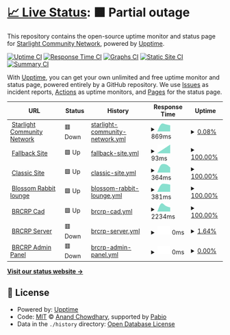 # [📈 Live Status](https://https://status.starlightgaming.network/): <!--live status--> **🟧 Partial outage**

This repository contains the open-source uptime monitor and status page for [Starlight Community Network](https://starlightgaming.network), powered by [Upptime](https://github.com/upptime/upptime).

[![Uptime CI](https://github.com/Starlight-Community-Network/Status.starlightgaming.network/workflows/Uptime%20CI/badge.svg)](https://github.com/Starlight-Community-Network/Status.starlightgaming.network/actions?query=workflow%3A%22Uptime+CI%22)
[![Response Time CI](https://github.com/Starlight-Community-Network/Status.starlightgaming.network/workflows/Response%20Time%20CI/badge.svg)](https://github.com/Starlight-Community-Network/Status.starlightgaming.network/actions?query=workflow%3A%22Response+Time+CI%22)
[![Graphs CI](https://github.com/Starlight-Community-Network/Status.starlightgaming.network/workflows/Graphs%20CI/badge.svg)](https://github.com/Starlight-Community-Network/Status.starlightgaming.network/actions?query=workflow%3A%22Graphs+CI%22)
[![Static Site CI](https://github.com/Starlight-Community-Network/Status.starlightgaming.network/workflows/Static%20Site%20CI/badge.svg)](https://github.com/Starlight-Community-Network/Status.starlightgaming.network/actions?query=workflow%3A%22Static+Site+CI%22)
[![Summary CI](https://github.com/Starlight-Community-Network/Status.starlightgaming.network/workflows/Summary%20CI/badge.svg)](https://github.com/Starlight-Community-Network/Status.starlightgaming.network/actions?query=workflow%3A%22Summary+CI%22)

With [Upptime](https://upptime.js.org), you can get your own unlimited and free uptime monitor and status page, powered entirely by a GitHub repository. We use [Issues](https://github.com/Starlight-Community-Network/Status.starlightgaming.network/issues) as incident reports, [Actions](https://github.com/Starlight-Community-Network/Status.starlightgaming.network/actions) as uptime monitors, and [Pages](https://https://status.starlightgaming.network/) for the status page.

<!--start: status pages-->
<!-- This summary is generated by Upptime (https://github.com/upptime/upptime) -->
<!-- Do not edit this manually, your changes will be overwritten -->
<!-- prettier-ignore -->
| URL | Status | History | Response Time | Uptime |
| --- | ------ | ------- | ------------- | ------ |
| <img alt="" src="https://icons.duckduckgo.com/ip3/www.starlightgaming.network.ico" height="13"> [Starlight Community Network](https://www.starlightgaming.network) | 🟥 Down | [starlight-community-network.yml](https://github.com/Starlight-Community-Network/Status.starlightgaming.network/commits/HEAD/history/starlight-community-network.yml) | <details><summary><img alt="Response time graph" src="./graphs/starlight-community-network/response-time-week.png" height="20"> 869ms</summary><br><a href="https://status.starlightgaming.network/history/starlight-community-network"><img alt="Response time 869" src="https://img.shields.io/endpoint?url=https%3A%2F%2Fraw.githubusercontent.com%2FStarlight-Community-Network%2FStatus.starlightgaming.network%2FHEAD%2Fapi%2Fstarlight-community-network%2Fresponse-time.json"></a><br><a href="https://status.starlightgaming.network/history/starlight-community-network"><img alt="24-hour response time 869" src="https://img.shields.io/endpoint?url=https%3A%2F%2Fraw.githubusercontent.com%2FStarlight-Community-Network%2FStatus.starlightgaming.network%2FHEAD%2Fapi%2Fstarlight-community-network%2Fresponse-time-day.json"></a><br><a href="https://status.starlightgaming.network/history/starlight-community-network"><img alt="7-day response time 869" src="https://img.shields.io/endpoint?url=https%3A%2F%2Fraw.githubusercontent.com%2FStarlight-Community-Network%2FStatus.starlightgaming.network%2FHEAD%2Fapi%2Fstarlight-community-network%2Fresponse-time-week.json"></a><br><a href="https://status.starlightgaming.network/history/starlight-community-network"><img alt="30-day response time 869" src="https://img.shields.io/endpoint?url=https%3A%2F%2Fraw.githubusercontent.com%2FStarlight-Community-Network%2FStatus.starlightgaming.network%2FHEAD%2Fapi%2Fstarlight-community-network%2Fresponse-time-month.json"></a><br><a href="https://status.starlightgaming.network/history/starlight-community-network"><img alt="1-year response time 869" src="https://img.shields.io/endpoint?url=https%3A%2F%2Fraw.githubusercontent.com%2FStarlight-Community-Network%2FStatus.starlightgaming.network%2FHEAD%2Fapi%2Fstarlight-community-network%2Fresponse-time-year.json"></a></details> | <details><summary><a href="https://status.starlightgaming.network/history/starlight-community-network">0.08%</a></summary><a href="https://status.starlightgaming.network/history/starlight-community-network"><img alt="All-time uptime 0.08%" src="https://img.shields.io/endpoint?url=https%3A%2F%2Fraw.githubusercontent.com%2FStarlight-Community-Network%2FStatus.starlightgaming.network%2FHEAD%2Fapi%2Fstarlight-community-network%2Fuptime.json"></a><br><a href="https://status.starlightgaming.network/history/starlight-community-network"><img alt="24-hour uptime 0.08%" src="https://img.shields.io/endpoint?url=https%3A%2F%2Fraw.githubusercontent.com%2FStarlight-Community-Network%2FStatus.starlightgaming.network%2FHEAD%2Fapi%2Fstarlight-community-network%2Fuptime-day.json"></a><br><a href="https://status.starlightgaming.network/history/starlight-community-network"><img alt="7-day uptime 0.08%" src="https://img.shields.io/endpoint?url=https%3A%2F%2Fraw.githubusercontent.com%2FStarlight-Community-Network%2FStatus.starlightgaming.network%2FHEAD%2Fapi%2Fstarlight-community-network%2Fuptime-week.json"></a><br><a href="https://status.starlightgaming.network/history/starlight-community-network"><img alt="30-day uptime 0.08%" src="https://img.shields.io/endpoint?url=https%3A%2F%2Fraw.githubusercontent.com%2FStarlight-Community-Network%2FStatus.starlightgaming.network%2FHEAD%2Fapi%2Fstarlight-community-network%2Fuptime-month.json"></a><br><a href="https://status.starlightgaming.network/history/starlight-community-network"><img alt="1-year uptime 0.08%" src="https://img.shields.io/endpoint?url=https%3A%2F%2Fraw.githubusercontent.com%2FStarlight-Community-Network%2FStatus.starlightgaming.network%2FHEAD%2Fapi%2Fstarlight-community-network%2Fuptime-year.json"></a></details>
| <img alt="" src="https://icons.duckduckgo.com/ip3/fallback.starlightgaming.network.ico" height="13"> [Fallback Site](https://fallback.starlightgaming.network) | 🟩 Up | [fallback-site.yml](https://github.com/Starlight-Community-Network/Status.starlightgaming.network/commits/HEAD/history/fallback-site.yml) | <details><summary><img alt="Response time graph" src="./graphs/fallback-site/response-time-week.png" height="20"> 93ms</summary><br><a href="https://status.starlightgaming.network/history/fallback-site"><img alt="Response time 93" src="https://img.shields.io/endpoint?url=https%3A%2F%2Fraw.githubusercontent.com%2FStarlight-Community-Network%2FStatus.starlightgaming.network%2FHEAD%2Fapi%2Ffallback-site%2Fresponse-time.json"></a><br><a href="https://status.starlightgaming.network/history/fallback-site"><img alt="24-hour response time 93" src="https://img.shields.io/endpoint?url=https%3A%2F%2Fraw.githubusercontent.com%2FStarlight-Community-Network%2FStatus.starlightgaming.network%2FHEAD%2Fapi%2Ffallback-site%2Fresponse-time-day.json"></a><br><a href="https://status.starlightgaming.network/history/fallback-site"><img alt="7-day response time 93" src="https://img.shields.io/endpoint?url=https%3A%2F%2Fraw.githubusercontent.com%2FStarlight-Community-Network%2FStatus.starlightgaming.network%2FHEAD%2Fapi%2Ffallback-site%2Fresponse-time-week.json"></a><br><a href="https://status.starlightgaming.network/history/fallback-site"><img alt="30-day response time 93" src="https://img.shields.io/endpoint?url=https%3A%2F%2Fraw.githubusercontent.com%2FStarlight-Community-Network%2FStatus.starlightgaming.network%2FHEAD%2Fapi%2Ffallback-site%2Fresponse-time-month.json"></a><br><a href="https://status.starlightgaming.network/history/fallback-site"><img alt="1-year response time 93" src="https://img.shields.io/endpoint?url=https%3A%2F%2Fraw.githubusercontent.com%2FStarlight-Community-Network%2FStatus.starlightgaming.network%2FHEAD%2Fapi%2Ffallback-site%2Fresponse-time-year.json"></a></details> | <details><summary><a href="https://status.starlightgaming.network/history/fallback-site">100.00%</a></summary><a href="https://status.starlightgaming.network/history/fallback-site"><img alt="All-time uptime 100.00%" src="https://img.shields.io/endpoint?url=https%3A%2F%2Fraw.githubusercontent.com%2FStarlight-Community-Network%2FStatus.starlightgaming.network%2FHEAD%2Fapi%2Ffallback-site%2Fuptime.json"></a><br><a href="https://status.starlightgaming.network/history/fallback-site"><img alt="24-hour uptime 100.00%" src="https://img.shields.io/endpoint?url=https%3A%2F%2Fraw.githubusercontent.com%2FStarlight-Community-Network%2FStatus.starlightgaming.network%2FHEAD%2Fapi%2Ffallback-site%2Fuptime-day.json"></a><br><a href="https://status.starlightgaming.network/history/fallback-site"><img alt="7-day uptime 100.00%" src="https://img.shields.io/endpoint?url=https%3A%2F%2Fraw.githubusercontent.com%2FStarlight-Community-Network%2FStatus.starlightgaming.network%2FHEAD%2Fapi%2Ffallback-site%2Fuptime-week.json"></a><br><a href="https://status.starlightgaming.network/history/fallback-site"><img alt="30-day uptime 100.00%" src="https://img.shields.io/endpoint?url=https%3A%2F%2Fraw.githubusercontent.com%2FStarlight-Community-Network%2FStatus.starlightgaming.network%2FHEAD%2Fapi%2Ffallback-site%2Fuptime-month.json"></a><br><a href="https://status.starlightgaming.network/history/fallback-site"><img alt="1-year uptime 100.00%" src="https://img.shields.io/endpoint?url=https%3A%2F%2Fraw.githubusercontent.com%2FStarlight-Community-Network%2FStatus.starlightgaming.network%2FHEAD%2Fapi%2Ffallback-site%2Fuptime-year.json"></a></details>
| <img alt="" src="https://icons.duckduckgo.com/ip3/classic.starlightgaming.network.ico" height="13"> [Classic Site](https://classic.starlightgaming.network) | 🟩 Up | [classic-site.yml](https://github.com/Starlight-Community-Network/Status.starlightgaming.network/commits/HEAD/history/classic-site.yml) | <details><summary><img alt="Response time graph" src="./graphs/classic-site/response-time-week.png" height="20"> 364ms</summary><br><a href="https://status.starlightgaming.network/history/classic-site"><img alt="Response time 364" src="https://img.shields.io/endpoint?url=https%3A%2F%2Fraw.githubusercontent.com%2FStarlight-Community-Network%2FStatus.starlightgaming.network%2FHEAD%2Fapi%2Fclassic-site%2Fresponse-time.json"></a><br><a href="https://status.starlightgaming.network/history/classic-site"><img alt="24-hour response time 364" src="https://img.shields.io/endpoint?url=https%3A%2F%2Fraw.githubusercontent.com%2FStarlight-Community-Network%2FStatus.starlightgaming.network%2FHEAD%2Fapi%2Fclassic-site%2Fresponse-time-day.json"></a><br><a href="https://status.starlightgaming.network/history/classic-site"><img alt="7-day response time 364" src="https://img.shields.io/endpoint?url=https%3A%2F%2Fraw.githubusercontent.com%2FStarlight-Community-Network%2FStatus.starlightgaming.network%2FHEAD%2Fapi%2Fclassic-site%2Fresponse-time-week.json"></a><br><a href="https://status.starlightgaming.network/history/classic-site"><img alt="30-day response time 364" src="https://img.shields.io/endpoint?url=https%3A%2F%2Fraw.githubusercontent.com%2FStarlight-Community-Network%2FStatus.starlightgaming.network%2FHEAD%2Fapi%2Fclassic-site%2Fresponse-time-month.json"></a><br><a href="https://status.starlightgaming.network/history/classic-site"><img alt="1-year response time 364" src="https://img.shields.io/endpoint?url=https%3A%2F%2Fraw.githubusercontent.com%2FStarlight-Community-Network%2FStatus.starlightgaming.network%2FHEAD%2Fapi%2Fclassic-site%2Fresponse-time-year.json"></a></details> | <details><summary><a href="https://status.starlightgaming.network/history/classic-site">100.00%</a></summary><a href="https://status.starlightgaming.network/history/classic-site"><img alt="All-time uptime 100.00%" src="https://img.shields.io/endpoint?url=https%3A%2F%2Fraw.githubusercontent.com%2FStarlight-Community-Network%2FStatus.starlightgaming.network%2FHEAD%2Fapi%2Fclassic-site%2Fuptime.json"></a><br><a href="https://status.starlightgaming.network/history/classic-site"><img alt="24-hour uptime 100.00%" src="https://img.shields.io/endpoint?url=https%3A%2F%2Fraw.githubusercontent.com%2FStarlight-Community-Network%2FStatus.starlightgaming.network%2FHEAD%2Fapi%2Fclassic-site%2Fuptime-day.json"></a><br><a href="https://status.starlightgaming.network/history/classic-site"><img alt="7-day uptime 100.00%" src="https://img.shields.io/endpoint?url=https%3A%2F%2Fraw.githubusercontent.com%2FStarlight-Community-Network%2FStatus.starlightgaming.network%2FHEAD%2Fapi%2Fclassic-site%2Fuptime-week.json"></a><br><a href="https://status.starlightgaming.network/history/classic-site"><img alt="30-day uptime 100.00%" src="https://img.shields.io/endpoint?url=https%3A%2F%2Fraw.githubusercontent.com%2FStarlight-Community-Network%2FStatus.starlightgaming.network%2FHEAD%2Fapi%2Fclassic-site%2Fuptime-month.json"></a><br><a href="https://status.starlightgaming.network/history/classic-site"><img alt="1-year uptime 100.00%" src="https://img.shields.io/endpoint?url=https%3A%2F%2Fraw.githubusercontent.com%2FStarlight-Community-Network%2FStatus.starlightgaming.network%2FHEAD%2Fapi%2Fclassic-site%2Fuptime-year.json"></a></details>
| <img alt="" src="https://icons.duckduckgo.com/ip3/blossom.starlightgaming.network.ico" height="13"> [Blossom Rabbit lounge](https://Blossom.starlightgaming.network) | 🟩 Up | [blossom-rabbit-lounge.yml](https://github.com/Starlight-Community-Network/Status.starlightgaming.network/commits/HEAD/history/blossom-rabbit-lounge.yml) | <details><summary><img alt="Response time graph" src="./graphs/blossom-rabbit-lounge/response-time-week.png" height="20"> 381ms</summary><br><a href="https://status.starlightgaming.network/history/blossom-rabbit-lounge"><img alt="Response time 381" src="https://img.shields.io/endpoint?url=https%3A%2F%2Fraw.githubusercontent.com%2FStarlight-Community-Network%2FStatus.starlightgaming.network%2FHEAD%2Fapi%2Fblossom-rabbit-lounge%2Fresponse-time.json"></a><br><a href="https://status.starlightgaming.network/history/blossom-rabbit-lounge"><img alt="24-hour response time 381" src="https://img.shields.io/endpoint?url=https%3A%2F%2Fraw.githubusercontent.com%2FStarlight-Community-Network%2FStatus.starlightgaming.network%2FHEAD%2Fapi%2Fblossom-rabbit-lounge%2Fresponse-time-day.json"></a><br><a href="https://status.starlightgaming.network/history/blossom-rabbit-lounge"><img alt="7-day response time 381" src="https://img.shields.io/endpoint?url=https%3A%2F%2Fraw.githubusercontent.com%2FStarlight-Community-Network%2FStatus.starlightgaming.network%2FHEAD%2Fapi%2Fblossom-rabbit-lounge%2Fresponse-time-week.json"></a><br><a href="https://status.starlightgaming.network/history/blossom-rabbit-lounge"><img alt="30-day response time 381" src="https://img.shields.io/endpoint?url=https%3A%2F%2Fraw.githubusercontent.com%2FStarlight-Community-Network%2FStatus.starlightgaming.network%2FHEAD%2Fapi%2Fblossom-rabbit-lounge%2Fresponse-time-month.json"></a><br><a href="https://status.starlightgaming.network/history/blossom-rabbit-lounge"><img alt="1-year response time 381" src="https://img.shields.io/endpoint?url=https%3A%2F%2Fraw.githubusercontent.com%2FStarlight-Community-Network%2FStatus.starlightgaming.network%2FHEAD%2Fapi%2Fblossom-rabbit-lounge%2Fresponse-time-year.json"></a></details> | <details><summary><a href="https://status.starlightgaming.network/history/blossom-rabbit-lounge">100.00%</a></summary><a href="https://status.starlightgaming.network/history/blossom-rabbit-lounge"><img alt="All-time uptime 100.00%" src="https://img.shields.io/endpoint?url=https%3A%2F%2Fraw.githubusercontent.com%2FStarlight-Community-Network%2FStatus.starlightgaming.network%2FHEAD%2Fapi%2Fblossom-rabbit-lounge%2Fuptime.json"></a><br><a href="https://status.starlightgaming.network/history/blossom-rabbit-lounge"><img alt="24-hour uptime 100.00%" src="https://img.shields.io/endpoint?url=https%3A%2F%2Fraw.githubusercontent.com%2FStarlight-Community-Network%2FStatus.starlightgaming.network%2FHEAD%2Fapi%2Fblossom-rabbit-lounge%2Fuptime-day.json"></a><br><a href="https://status.starlightgaming.network/history/blossom-rabbit-lounge"><img alt="7-day uptime 100.00%" src="https://img.shields.io/endpoint?url=https%3A%2F%2Fraw.githubusercontent.com%2FStarlight-Community-Network%2FStatus.starlightgaming.network%2FHEAD%2Fapi%2Fblossom-rabbit-lounge%2Fuptime-week.json"></a><br><a href="https://status.starlightgaming.network/history/blossom-rabbit-lounge"><img alt="30-day uptime 100.00%" src="https://img.shields.io/endpoint?url=https%3A%2F%2Fraw.githubusercontent.com%2FStarlight-Community-Network%2FStatus.starlightgaming.network%2FHEAD%2Fapi%2Fblossom-rabbit-lounge%2Fuptime-month.json"></a><br><a href="https://status.starlightgaming.network/history/blossom-rabbit-lounge"><img alt="1-year uptime 100.00%" src="https://img.shields.io/endpoint?url=https%3A%2F%2Fraw.githubusercontent.com%2FStarlight-Community-Network%2FStatus.starlightgaming.network%2FHEAD%2Fapi%2Fblossom-rabbit-lounge%2Fuptime-year.json"></a></details>
| <img alt="" src="https://icons.duckduckgo.com/ip3/brcrpcad.hamz.pro.ico" height="13"> [BRCRP Cad](https://brcrpcad.hamz.pro/) | 🟩 Up | [brcrp-cad.yml](https://github.com/Starlight-Community-Network/Status.starlightgaming.network/commits/HEAD/history/brcrp-cad.yml) | <details><summary><img alt="Response time graph" src="./graphs/brcrp-cad/response-time-week.png" height="20"> 2234ms</summary><br><a href="https://status.starlightgaming.network/history/brcrp-cad"><img alt="Response time 2234" src="https://img.shields.io/endpoint?url=https%3A%2F%2Fraw.githubusercontent.com%2FStarlight-Community-Network%2FStatus.starlightgaming.network%2FHEAD%2Fapi%2Fbrcrp-cad%2Fresponse-time.json"></a><br><a href="https://status.starlightgaming.network/history/brcrp-cad"><img alt="24-hour response time 2234" src="https://img.shields.io/endpoint?url=https%3A%2F%2Fraw.githubusercontent.com%2FStarlight-Community-Network%2FStatus.starlightgaming.network%2FHEAD%2Fapi%2Fbrcrp-cad%2Fresponse-time-day.json"></a><br><a href="https://status.starlightgaming.network/history/brcrp-cad"><img alt="7-day response time 2234" src="https://img.shields.io/endpoint?url=https%3A%2F%2Fraw.githubusercontent.com%2FStarlight-Community-Network%2FStatus.starlightgaming.network%2FHEAD%2Fapi%2Fbrcrp-cad%2Fresponse-time-week.json"></a><br><a href="https://status.starlightgaming.network/history/brcrp-cad"><img alt="30-day response time 2234" src="https://img.shields.io/endpoint?url=https%3A%2F%2Fraw.githubusercontent.com%2FStarlight-Community-Network%2FStatus.starlightgaming.network%2FHEAD%2Fapi%2Fbrcrp-cad%2Fresponse-time-month.json"></a><br><a href="https://status.starlightgaming.network/history/brcrp-cad"><img alt="1-year response time 2234" src="https://img.shields.io/endpoint?url=https%3A%2F%2Fraw.githubusercontent.com%2FStarlight-Community-Network%2FStatus.starlightgaming.network%2FHEAD%2Fapi%2Fbrcrp-cad%2Fresponse-time-year.json"></a></details> | <details><summary><a href="https://status.starlightgaming.network/history/brcrp-cad">100.00%</a></summary><a href="https://status.starlightgaming.network/history/brcrp-cad"><img alt="All-time uptime 100.00%" src="https://img.shields.io/endpoint?url=https%3A%2F%2Fraw.githubusercontent.com%2FStarlight-Community-Network%2FStatus.starlightgaming.network%2FHEAD%2Fapi%2Fbrcrp-cad%2Fuptime.json"></a><br><a href="https://status.starlightgaming.network/history/brcrp-cad"><img alt="24-hour uptime 100.00%" src="https://img.shields.io/endpoint?url=https%3A%2F%2Fraw.githubusercontent.com%2FStarlight-Community-Network%2FStatus.starlightgaming.network%2FHEAD%2Fapi%2Fbrcrp-cad%2Fuptime-day.json"></a><br><a href="https://status.starlightgaming.network/history/brcrp-cad"><img alt="7-day uptime 100.00%" src="https://img.shields.io/endpoint?url=https%3A%2F%2Fraw.githubusercontent.com%2FStarlight-Community-Network%2FStatus.starlightgaming.network%2FHEAD%2Fapi%2Fbrcrp-cad%2Fuptime-week.json"></a><br><a href="https://status.starlightgaming.network/history/brcrp-cad"><img alt="30-day uptime 100.00%" src="https://img.shields.io/endpoint?url=https%3A%2F%2Fraw.githubusercontent.com%2FStarlight-Community-Network%2FStatus.starlightgaming.network%2FHEAD%2Fapi%2Fbrcrp-cad%2Fuptime-month.json"></a><br><a href="https://status.starlightgaming.network/history/brcrp-cad"><img alt="1-year uptime 100.00%" src="https://img.shields.io/endpoint?url=https%3A%2F%2Fraw.githubusercontent.com%2FStarlight-Community-Network%2FStatus.starlightgaming.network%2FHEAD%2Fapi%2Fbrcrp-cad%2Fuptime-year.json"></a></details>
| <img alt="" src="https://icons.duckduckgo.com/ip3/brcrp.starlightgaming.net.ico" height="13"> [BRCRP Server](http://brcrp.starlightgaming.net) | 🟥 Down | [brcrp-server.yml](https://github.com/Starlight-Community-Network/Status.starlightgaming.network/commits/HEAD/history/brcrp-server.yml) | <details><summary><img alt="Response time graph" src="./graphs/brcrp-server/response-time-week.png" height="20"> 0ms</summary><br><a href="https://status.starlightgaming.network/history/brcrp-server"><img alt="Response time 0" src="https://img.shields.io/endpoint?url=https%3A%2F%2Fraw.githubusercontent.com%2FStarlight-Community-Network%2FStatus.starlightgaming.network%2FHEAD%2Fapi%2Fbrcrp-server%2Fresponse-time.json"></a><br><a href="https://status.starlightgaming.network/history/brcrp-server"><img alt="24-hour response time 0" src="https://img.shields.io/endpoint?url=https%3A%2F%2Fraw.githubusercontent.com%2FStarlight-Community-Network%2FStatus.starlightgaming.network%2FHEAD%2Fapi%2Fbrcrp-server%2Fresponse-time-day.json"></a><br><a href="https://status.starlightgaming.network/history/brcrp-server"><img alt="7-day response time 0" src="https://img.shields.io/endpoint?url=https%3A%2F%2Fraw.githubusercontent.com%2FStarlight-Community-Network%2FStatus.starlightgaming.network%2FHEAD%2Fapi%2Fbrcrp-server%2Fresponse-time-week.json"></a><br><a href="https://status.starlightgaming.network/history/brcrp-server"><img alt="30-day response time 0" src="https://img.shields.io/endpoint?url=https%3A%2F%2Fraw.githubusercontent.com%2FStarlight-Community-Network%2FStatus.starlightgaming.network%2FHEAD%2Fapi%2Fbrcrp-server%2Fresponse-time-month.json"></a><br><a href="https://status.starlightgaming.network/history/brcrp-server"><img alt="1-year response time 0" src="https://img.shields.io/endpoint?url=https%3A%2F%2Fraw.githubusercontent.com%2FStarlight-Community-Network%2FStatus.starlightgaming.network%2FHEAD%2Fapi%2Fbrcrp-server%2Fresponse-time-year.json"></a></details> | <details><summary><a href="https://status.starlightgaming.network/history/brcrp-server">1.64%</a></summary><a href="https://status.starlightgaming.network/history/brcrp-server"><img alt="All-time uptime 1.64%" src="https://img.shields.io/endpoint?url=https%3A%2F%2Fraw.githubusercontent.com%2FStarlight-Community-Network%2FStatus.starlightgaming.network%2FHEAD%2Fapi%2Fbrcrp-server%2Fuptime.json"></a><br><a href="https://status.starlightgaming.network/history/brcrp-server"><img alt="24-hour uptime 1.64%" src="https://img.shields.io/endpoint?url=https%3A%2F%2Fraw.githubusercontent.com%2FStarlight-Community-Network%2FStatus.starlightgaming.network%2FHEAD%2Fapi%2Fbrcrp-server%2Fuptime-day.json"></a><br><a href="https://status.starlightgaming.network/history/brcrp-server"><img alt="7-day uptime 1.64%" src="https://img.shields.io/endpoint?url=https%3A%2F%2Fraw.githubusercontent.com%2FStarlight-Community-Network%2FStatus.starlightgaming.network%2FHEAD%2Fapi%2Fbrcrp-server%2Fuptime-week.json"></a><br><a href="https://status.starlightgaming.network/history/brcrp-server"><img alt="30-day uptime 1.64%" src="https://img.shields.io/endpoint?url=https%3A%2F%2Fraw.githubusercontent.com%2FStarlight-Community-Network%2FStatus.starlightgaming.network%2FHEAD%2Fapi%2Fbrcrp-server%2Fuptime-month.json"></a><br><a href="https://status.starlightgaming.network/history/brcrp-server"><img alt="1-year uptime 1.64%" src="https://img.shields.io/endpoint?url=https%3A%2F%2Fraw.githubusercontent.com%2FStarlight-Community-Network%2FStatus.starlightgaming.network%2FHEAD%2Fapi%2Fbrcrp-server%2Fuptime-year.json"></a></details>
| <img alt="" src="https://icons.duckduckgo.com/ip3/brcrp.starlightgaming.net.ico" height="13"> [BRCRP Admin Panel](http://brcrp.starlightgaming.net) | 🟥 Down | [brcrp-admin-panel.yml](https://github.com/Starlight-Community-Network/Status.starlightgaming.network/commits/HEAD/history/brcrp-admin-panel.yml) | <details><summary><img alt="Response time graph" src="./graphs/brcrp-admin-panel/response-time-week.png" height="20"> 0ms</summary><br><a href="https://status.starlightgaming.network/history/brcrp-admin-panel"><img alt="Response time 0" src="https://img.shields.io/endpoint?url=https%3A%2F%2Fraw.githubusercontent.com%2FStarlight-Community-Network%2FStatus.starlightgaming.network%2FHEAD%2Fapi%2Fbrcrp-admin-panel%2Fresponse-time.json"></a><br><a href="https://status.starlightgaming.network/history/brcrp-admin-panel"><img alt="24-hour response time 0" src="https://img.shields.io/endpoint?url=https%3A%2F%2Fraw.githubusercontent.com%2FStarlight-Community-Network%2FStatus.starlightgaming.network%2FHEAD%2Fapi%2Fbrcrp-admin-panel%2Fresponse-time-day.json"></a><br><a href="https://status.starlightgaming.network/history/brcrp-admin-panel"><img alt="7-day response time 0" src="https://img.shields.io/endpoint?url=https%3A%2F%2Fraw.githubusercontent.com%2FStarlight-Community-Network%2FStatus.starlightgaming.network%2FHEAD%2Fapi%2Fbrcrp-admin-panel%2Fresponse-time-week.json"></a><br><a href="https://status.starlightgaming.network/history/brcrp-admin-panel"><img alt="30-day response time 0" src="https://img.shields.io/endpoint?url=https%3A%2F%2Fraw.githubusercontent.com%2FStarlight-Community-Network%2FStatus.starlightgaming.network%2FHEAD%2Fapi%2Fbrcrp-admin-panel%2Fresponse-time-month.json"></a><br><a href="https://status.starlightgaming.network/history/brcrp-admin-panel"><img alt="1-year response time 0" src="https://img.shields.io/endpoint?url=https%3A%2F%2Fraw.githubusercontent.com%2FStarlight-Community-Network%2FStatus.starlightgaming.network%2FHEAD%2Fapi%2Fbrcrp-admin-panel%2Fresponse-time-year.json"></a></details> | <details><summary><a href="https://status.starlightgaming.network/history/brcrp-admin-panel">0.00%</a></summary><a href="https://status.starlightgaming.network/history/brcrp-admin-panel"><img alt="All-time uptime 0.00%" src="https://img.shields.io/endpoint?url=https%3A%2F%2Fraw.githubusercontent.com%2FStarlight-Community-Network%2FStatus.starlightgaming.network%2FHEAD%2Fapi%2Fbrcrp-admin-panel%2Fuptime.json"></a><br><a href="https://status.starlightgaming.network/history/brcrp-admin-panel"><img alt="24-hour uptime 0.00%" src="https://img.shields.io/endpoint?url=https%3A%2F%2Fraw.githubusercontent.com%2FStarlight-Community-Network%2FStatus.starlightgaming.network%2FHEAD%2Fapi%2Fbrcrp-admin-panel%2Fuptime-day.json"></a><br><a href="https://status.starlightgaming.network/history/brcrp-admin-panel"><img alt="7-day uptime 0.00%" src="https://img.shields.io/endpoint?url=https%3A%2F%2Fraw.githubusercontent.com%2FStarlight-Community-Network%2FStatus.starlightgaming.network%2FHEAD%2Fapi%2Fbrcrp-admin-panel%2Fuptime-week.json"></a><br><a href="https://status.starlightgaming.network/history/brcrp-admin-panel"><img alt="30-day uptime 0.00%" src="https://img.shields.io/endpoint?url=https%3A%2F%2Fraw.githubusercontent.com%2FStarlight-Community-Network%2FStatus.starlightgaming.network%2FHEAD%2Fapi%2Fbrcrp-admin-panel%2Fuptime-month.json"></a><br><a href="https://status.starlightgaming.network/history/brcrp-admin-panel"><img alt="1-year uptime 0.00%" src="https://img.shields.io/endpoint?url=https%3A%2F%2Fraw.githubusercontent.com%2FStarlight-Community-Network%2FStatus.starlightgaming.network%2FHEAD%2Fapi%2Fbrcrp-admin-panel%2Fuptime-year.json"></a></details>

<!--end: status pages-->

[**Visit our status website →**](https://https://status.starlightgaming.network/)

## 📄 License

- Powered by: [Upptime](https://github.com/upptime/upptime)
- Code: [MIT](./LICENSE) © [Anand Chowdhary](https://anandchowdhary.com), supported by [Pabio](https://pabio.com)
- Data in the `./history` directory: [Open Database License](https://opendatacommons.org/licenses/odbl/1-0/)
